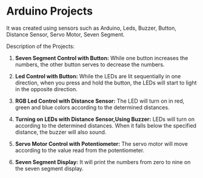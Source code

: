# Arduino Projects
It was created using sensors such as Arduino, Leds, Buzzer, Button, Distance Sensor, Servo Motor, Seven Segment.

Description of the Projects:

1) **Seven Segment Control with Button:** While one button increases the numbers, the other button serves to decrease the numbers.

2) **Led Control with Button:** While the LEDs are lit sequentially in one direction, when you press and hold the button, the LEDs will start to light in the opposite direction.

3) **RGB Led Control with Distance Sensor:** The LED will turn on in red, green and blue colors according to the determined distances.

4) **Turning on LEDs with Distance Sensor,Using Buzzer:** LEDs will turn on according to the determined distances. When it falls below the specified distance, the buzzer will also sound.

5) **Servo Motor Control with Potentiometer:** The servo motor will move according to the value read from the potentiometer.

6) **Seven Segment Display:** It will print the numbers from zero to nine on the seven segment display.
